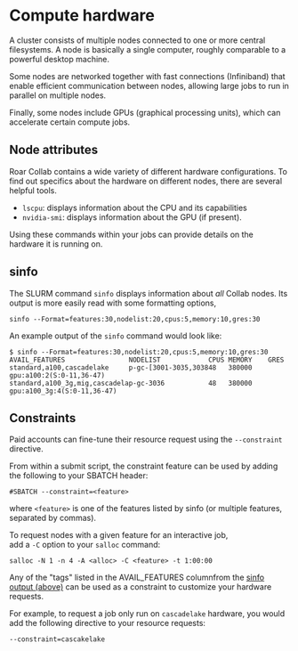 # Compute hardware

A cluster consists of multiple nodes connected to one or more central filesystems. 
A node is basically a single computer, roughly comparable to a powerful desktop machine. 

Some nodes are networked together with fast connections (Infiniband) that enable 
efficient communication between nodes, allowing large jobs to run in parallel 
on multiple nodes.

Finally, some nodes include GPUs (graphical processing units),
which can accelerate certain compute jobs.

## Node attributes

Roar Collab contains a wide variety of different hardware configurations. To find out 
specifics about the hardware on different nodes, there are several helpful tools.

 - `lscpu`: displays information about the CPU and its capabilities
 - `nvidia-smi`: displays information about the GPU (if present).

Using these commands within your jobs can provide details on the hardware it is running
on.

## sinfo

The SLURM command `sinfo` displays information about *all* Collab nodes.
Its output is more easily read with some formatting options,

```
sinfo --Format=features:30,nodelist:20,cpus:5,memory:10,gres:30
```

An example output of the `sinfo` command would look like:
```
$ sinfo --Format=features:30,nodelist:20,cpus:5,memory:10,gres:30
AVAIL_FEATURES                NODELIST            CPUS MEMORY    GRES
standard,a100,cascadelake     p-gc-[3001-3035,303848   380000    gpu:a100:2(S:0-11,36-47)
standard,a100_3g,mig,cascadelap-gc-3036           48   380000    gpu:a100_3g:4(S:0-11,36-47)
```

## Constraints

Paid accounts can fine-tune their resource request using the `--constraint` directive.

From within a submit script, the constraint feature can be used by adding the following to 
your SBATCH header:

```
#SBATCH --constraint=<feature>
```

where `<feature>` is one of the features listed by sinfo (or multiple features, separated by commas).

To request nodes with a given feature for an interactive job,  
add a `-C` option to your `salloc` command:

```
salloc -N 1 -n 4 -A <alloc> -C <feature> -t 1:00:00
```

Any of the "tags" listed in the AVAIL_FEATURES columnfrom the [sinfo output (above)](#sinfo) 
can be used as a constraint to customize your hardware requests. 

For example, to request a job only run on 
`cascadelake` hardware, you would add the following directive to your resource requests:
```
--constraint=cascakelake
```
